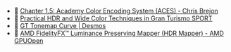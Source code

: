 

- 🔗 [Chapter 1.5: Academy Color Encoding System (ACES) - Chris Brejon](https://chrisbrejon.com/cg-cinematography/chapter-1-5-academy-color-encoding-system-aces/)
- 📖 [Practical HDR and Wide Color Techniques in Gran Turismo SPORT](http://cdn2.gran-turismo.com/data/www/pdi_publications/PracticalHDRandWCGinGTS_20181222.pdf)
- 🔗 [GT Tonemap Curve | Desmos](https://www.desmos.com/calculator/lojift1sad?lang=zh-CN)
- 🔗 [AMD FidelityFX™ Luminance Preserving Mapper (HDR Mapper) - AMD GPUOpen](https://gpuopen.com/fidelityfx-lpm/)